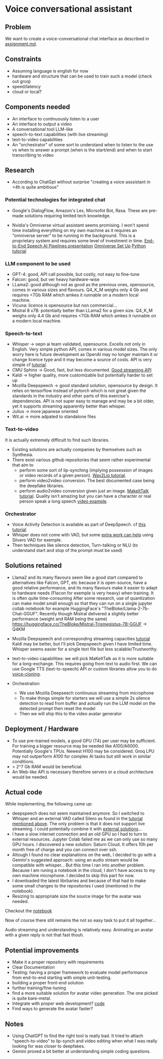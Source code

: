 # Voice conversational assistant

## Problem

We want to create a voice-conversational chat interface as described in [assignment.md](assignment.md).

## Constraints

- Assuming language is english for now
- hardware and structure that can be used to train such a model (check out groq)
- speed/latency
- cloud or local?

## Components needed

- An interface to continuously listen to a user
- An interface to output a video
- A conversational tool LLM-like
- speech-to-text capabilities (with live streaming)
- text-to-video capabilities
- An "orchestrator" of some sort to understand when to listen to the use vs when to answer a prompt (when is the start/end) and when to start transcribing to video

## Research

- According to ChatGpt without surprise "creating a voice asssistant in <4h is quite ambitious"

### Potential technologies for integrated chat

- Google's DialogFlow, Amazon's Lex, Micrsofot Bot, Rasa. These are pre-made solutions requiring limited tech knowledge.

- Nvidia's Omniverse virtual assistant seems promising. I won't spend time installing everything on my own machine as it requires an "omniverse server" to be running in the background. This is a proprietary system and requires some level of investment in time.
[End-to-End Speech AI Pipelines presentation](https://resources.nvidia.com/en-us-speech-ai-ebooks-gated/speech-ai-using-asr-and-tts)
[Omniverse Set Up](https://github.com/metaiintw/build-an-avatar-with-ASR-TTS-Transformer-Omniverse-Audio2Face)
[Python tutorial](https://github.com/metaiintw/build-an-avatar-with-ASR-TTS-Transformer-Omniverse-Audio2Face/blob/main/1.Create_A_Simple_Avatar/1.Creating_a_simple_avatar.ipynb)

### LLM component to be used

- GPT-4: good, API call possible, but costly, not easy to fine-tune
- Falcon: good, but ver heavy hardware-wise
- LLama2: good although not as good as the previous ones, opensource, comes in various sizes and flavours. Q4_K_M weighs only 4 Gb and requires <7Gb RAM which amkes it runnable on a modern local machine.
- Vicuna: licence is opensource but non commercial...
- Mistral 8 x7B: potentially better than LLama2 for a given size.  Q4_K_M weighs only 4.4 Gb and requires <7Gb RAM which amkes it runnable on a modern local machine.

### Speech-to-text

- Whisper -> oepn ai team validated, opensource. Excells not only in English. Very simple python API, comes in various model sizes. The only worry here is future development as OpenAI may no longer maintain it or change licence type and it may become a source of costs. API is very simple cf [tutorial](https://billtcheng2013.medium.com/faster-audio-transcribing-with-openai-whisper-and-huggingface-transformers-dc088243803d).
- CMU Sphinx -> Good, fast, but less documented. [Good streaming API](https://www.geeksforgeeks.org/speech-recognition-in-python-using-cmu-sphinx/)
- Kaldi -> higher quality, more customizable but potentially harder to set up
- Mozilla Deepspeech -> good standard solution, opensource by design. It relies on tensorflow instead of pytorch which is not great given the standards in the industry and other parts of this exercise's dependencies. API is not super easy to manage and may be a bit older, yet it supports streaming apparently better than whisper.
- Julius -> more japanese oriented
- Wit.ai -> more adpated to standalone files

### Text-to-video

It is actually extremely difficult to find such libraries.

- Existing solutions are actually companies by themselves such as Synthesia.
- There exist various github repositories that seem rather experimental that aim to
  - perform some sort of lip-synching (implying possession of images or video records of a given person). [Wav2Lip tutorial](https://medium.com/@sornatk/deepfake-video-with-custom-text-and-original-voice-made-easily-32e602644773).
  - perform video2video conversion. The best documented case being the deepfake libraries.
  - perform audio2video conversion given just an image. [MakeItTalk tutorial](https://github.com/yzhou359/MakeItTalk). Quality isn't amazing but you can have a character or real person speak a long speech [video example](https://www.youtube.com/watch?v=wu7FJBAc-xo).

### Orchestrator

- Voice Activity Detection is available as part of DeepSpeech. cf [this tutorial](https://github.com/mozilla/DeepSpeech-examples/blob/r0.9/mic_vad_streaming/mic_vad_streaming.py)
- Whisper does not come with VAD, but some [extra work can help](https://github.com/openai/whisper/discussions/397) using Silvero VAD for exemple.
- Then techniques like silence detection, Turn-talking or NLU (to understand start and stop of the prompt must be used)

## Solutions retained

- Llama2 and its many flavours seem like a good start compared to alternatives like Falcon, GPT, etc because it is open-source, have a good relative performance, and its many flavours make it easier to adapt to hardware needs (Flacon for exemple is very heavy) when training. It is often quite time-consuming
After some research, use of quantization can make model small enough so that they can run on a single jupyter collab notebook for example HuggingFace's "TheBloke/Llama-2-7b-Chat-GGUF". Recently though Mistral delivered a slightly better performance (weight and RAM being the same) <https://huggingface.co/TheBloke/Mistral-Trismegistus-7B-GGUF> -> Q4KM

- Mozilla Deepspeech and corresponding streaming capacities [tutorial](https://www.ml4devs.com/articles/how-to-build-python-transcriber-using-mozilla-deepspeech/) Kaldi may be better, but I'll pick Deepspeech given I have limited time. Whisper seems easier for a single text file but less scalable/Trustworthy.

- text-to-video capabilities: we will pick MaKeItTalk as it is more suitable for a long-exchange. This requires going from text to audio first. We can use Google TTS (text-to-speech) API or custom libraries allow you to do [voice-cloning](https://www.adrianbulat.com/downloads/python-fan).

- Orchestration
  - We use Mozilla Deepseech continuous streaming from microphone
  - To make things simple for starters we will use a simple 2s silence detection to read from buffer and actually run the LLM model on the detected prompt then reset the model
  - Then we will ship this to the video avatar generator

## Deployment / Hardware

- To use pre-trained models, a good GPU (T4) per user may be sufficient. For training a bigger resource may be needed like A100/A6000. Potentially Google's TPUs. Newest H100 may be considered. Groq LPU may not outperform A100 for complex AI tasks but still work in similar conditions.
- \> 2^7 Gb RAM would be beneficial.
- An Web-like API is necessary therefore servers or a cloud architecture would be needed.

## Actual code

While implementing, the following came up:

- deepspeech does not seem maintained anymore. So I switched to Whisper and an external VAD called Silero as found in the [tutorial mentioned above](#solutions-retained). The only problem is that it does not support live streaming. I could potentially combine it with [external solutions](https://www.youtube.com/watch?v=zqp_hVZTd-g)...
- I have a slow internet connection and an old GPU so I had to turn to external resources. Jupyter Colab failed me as we can only use so many GPU hours. I discovered a new solution: Saturn Cloud. It offers 10h per month free of charge and you can connect over ssh.
- Altough I found no clear explanations on the web, I decided to go with a Gemini's suggested approach: using an audio stream would be compatible with whisper... But this time I ran into another problem. Because I am runing a notebook in the cloud, I don't have access to my own machine microphone. I decided to skip this part for now.
- I downloaded the latest librbaries and because of that had to make some small changes to the repositories I used (mentioned in the notebook).
- Resizing to appropriate size the source image for the avatar was needed.

Checkout the [notebook](digital_dandelion_notebook.ipynb)

Now of course there still remains the not so easy task to put it all together...

Audio streaming and understanding is relatively easy. Animating an avatar with a given reply is not that fast thouh.

## Potential improvements

- Make it a proper repository with requirements
- Clear Documentation
- Testing: having a proper framework to evaluate model performance from end-to-end starting with simple unit-testing.
- building a proper front-end solution
- further training/fine-tuning
- find a more suitable solution for avatar video generation. The one picked is quite bare-metal.
- Integrate with proper web development? [code](https://github.com/deepgram-devs/live-transcription-fastapi)
- Find ways to generate the avatar faster?

## Notes

- Using ChatGPT to find the right tool is really bad. It tried to attach "speech-to-video" to lip-synch and video editing when what I was really looking for was closer to deepfakes.
- Gemini proved a bit better at understanding simple coding questions.

